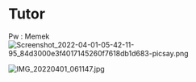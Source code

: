 # Tutor
Pw : Memek
![Screenshot_2022-04-01-05-42-11-95_84d3000e3f4017145260f7618db1d683-picsay.png](https://user-images.githubusercontent.com/96581969/161164126-0bf68f5b-e32c-4453-b0cd-23f2d70b1967.png)

![IMG_20220401_061147.jpg](https://user-images.githubusercontent.com/96581969/161164275-9029fb12-2443-4c2d-98bd-643e183e2c15.jpg)
